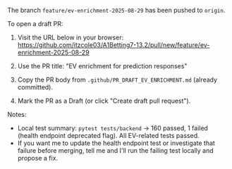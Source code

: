 The branch `feature/ev-enrichment-2025-08-29` has been pushed to `origin`.

To open a draft PR:
1. Visit the URL below in your browser:
   https://github.com/itzcole03/A1Betting7-13.2/pull/new/feature/ev-enrichment-2025-08-29

2. Use the PR title: "EV enrichment for prediction responses"
3. Copy the PR body from `.github/PR_DRAFT_EV_ENRICHMENT.md` (already committed).
4. Mark the PR as a Draft (or click "Create draft pull request").

Notes:
- Local test summary: `pytest tests/backend` -> 160 passed, 1 failed (health endpoint deprecated flag). All EV-related tests passed.
- If you want me to update the health endpoint test or investigate that failure before merging, tell me and I'll run the failing test locally and propose a fix.
